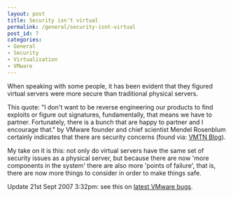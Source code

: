 ```yaml
---
layout: post
title: Security isn't virtual
permalink: /general/security-isnt-virtual
post_id: 7
categories:
- General
- Security
- Virtualisation
- VMware
---
```


When speaking with some people, it has been evident that they figured virtual servers were more secure than traditional physical servers.

This quote: "I don't want to be reverse engineering our products to find exploits or figure out signatures, fundamentally, that means we have to partner. Fortunately, there is a bunch that are happy to partner and I encourage that." by VMware founder and chief scientist Mendel Rosenblum certainly indicates that there are security concerns (found via: [VMTN Blog](http://blogs.vmware.com/vmtn/2007/09/vmware-shares-s.html)).

My take on it is this: not only do virtual servers have the same set of security issues as a physical server, but because there are now 'more components in the system' there are also more 'points of failure', that is, there are now more things to consider in order to make things safe.

Update 21st Sept 2007 3:32pm: see this on [latest VMware bugs](http://www.pcworld.idg.com.au/index.php?id=328077937&fp=4&fpid=762454&eid=130).
